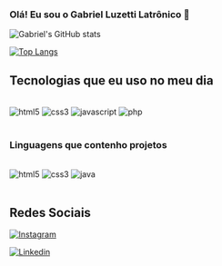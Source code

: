 
### Olá! Eu sou o Gabriel Luzetti Latrônico 👋
![Gabriel's GitHub stats](https://github-readme-stats.vercel.app/api?username=gabrielluzetti&show_icons=true&theme=radical)

[![Top Langs](https://github-readme-stats.vercel.app/api/top-langs/?username=gabrielluzetti&layout=donut)](https://github.com/gabrielluzetti/github-readme-stats)

## Tecnologias que eu uso no meu dia

<div style="display: inline_block"><br/>
 <img alaign="center" alt="html5" src="https://img.shields.io/badge/HTML5-E34F26?style=for-the-badge&logo=html5&logoColor=white" />
 <img alaign="center" alt="css3" src="https://img.shields.io/badge/CSS3-1572B6?style=for-the-badge&logo=css3&logoColor=white" />
 <img alaign="center" alt="javascript" src="https://img.shields.io/badge/JavaScript-323330?style=for-the-badge&logo=javascript&logoColor=F7DF1E" />
 <img alaign="center" alt="php" src="https://img.shields.io/badge/PHP-777BB4?style=for-the-badge&logo=php&logoColor=white" />
 </div><br>

 ### Linguagens que contenho projetos
 <div style="display: inline_block"><br/>
 <img alaign="center" alt="html5" src="https://img.shields.io/badge/HTML5-E34F26?style=for-the-badge&logo=html5&logoColor=white" />
 <img alaign="center" alt="css3" src="https://img.shields.io/badge/CSS3-1572B6?style=for-the-badge&logo=css3&logoColor=white" />
 <img alaign="center" alt="java" src="https://img.shields.io/badge/Java-ED8B00?style=for-the-badge&logo=openjdk&logoColor=white" />
 </div><br>

## Redes Sociais
 [![Instagram](https://img.shields.io/badge/Instagram-E4405F?style=for-the-badge&logo=instagram&logoColor=white)](https://instagram.com/gabriel.luzetti)

[![Linkedin](https://img.shields.io/badge/LinkedIn-0077B5?style=for-the-badge&logo=linkedin&logoColor=white)](https://www.linkedin.com/in/gabrielluzetti/)

